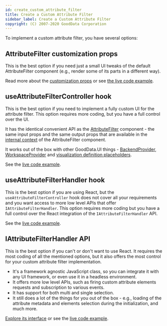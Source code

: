 ```yaml
---
id: create_custom_attribute_filter
title: Create a Custom Attribute Filter
sidebar_label: Create a Custom Attribute Filter
copyright: (C) 2007-2020 GoodData Corporation
---
```


To implement a custom attribute filter, you have several options:

## AttributeFilter customization props
This is the best option if you need just a small UI tweaks of the default AttributeFilter component (e.g., render some of its parts in a different way).

Read more about the [customization props](attribute_filter_component#customize-attributefilter-components) or see [the live code example](https://gdui-examples.herokuapp.com/attribute-filter-components/customizations#customize-default-components).

## useAttributeFilterController hook
This is the best option if you need to implement a fully custom UI for the attribute filter. This option requires more coding, but you have a full control over the UI.

It has the identical convenient API as the [AttributeFilter](attribute_filter_component) component - the same input props and the same output props that are available in the [internal context](attribute_filter_component#accessing-internal-attributefilter-context) of the AttributeFilter component.

It works out of the box with other GoodData.UI things - [BackendProvider](https://sdk.gooddata.com/gooddata-ui-apidocs/docs/sdk-ui.backendprovider.html), [WorkspaceProvider](https://sdk.gooddata.com/gooddata-ui-apidocs/docs/sdk-ui.workspaceprovider.html) and [visualization definition placeholders](placeholders).

See the [live code example](https://gdui-examples.herokuapp.com/attribute-filter-components/customizations#use-attribute-filter-controller).

## useAttributeFilterHandler hook
This is the best option if you are using React, but the `useAttributeFilterController` hook does not cover all your requirements and you want access to more low level APIs that offer `IAttributeFilterHandler`.
This option requires more coding but you have a full control over the React integration of the `IAttributeFilterHandler` API.

See the [live code example](https://gdui-examples.herokuapp.com/attribute-filter-components/customizations#use-attribute-filter-handler).

## IAttributeFilterHandler API
This is the best option if you can't or don't want to use React. It requires the most coding of all the mentioned options, but it also offers the most control for your custom attribute filter implementation.
- It's a framework agnostic JavaScript class, so you can integrate it with any UI framework, or even use it in a headless environment.
- It offers more low level APIs, such as firing custom attribute elements requests and subscription to various events.
- It has support for both multi and single selection.
- It still does a lot of the things for you out of the box - e.g., loading of the attribute metadata and elements selection during the initialization, and much more.

[Explore its interface](https://sdk.gooddata.com/gooddata-ui-apidocs/docs/sdk-ui-filters.iattributefilterhandler.html) or see the [live code example](https://gdui-examples.herokuapp.com/attribute-filter-components/customizations#attribute-filter-handler).
